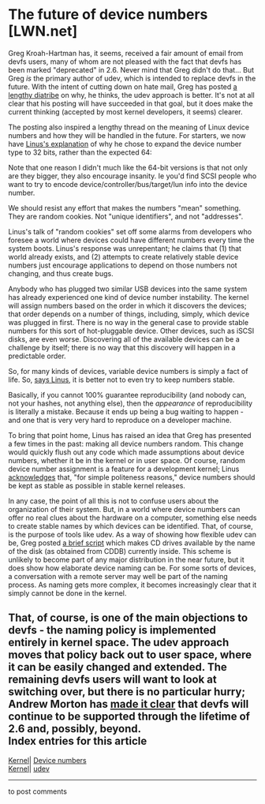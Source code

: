 # The future of device numbers [LWN.net]

Greg Kroah-Hartman has, it seems, received a fair amount of email from devfs users, many of whom are not pleased with the fact that devfs has been marked "deprecated" in 2.6. Never mind that Greg didn't do that... But Greg _is_ the primary author of udev, which is intended to replace devfs in the future. With the intent of cutting down on hate mail, Greg has posted [a lengthy diatribe](/Articles/65197/) on why, he thinks, the udev approach is better. It's not at all clear that his posting will have succeeded in that goal, but it does make the current thinking (accepted by most kernel developers, it seems) clearer. 

The posting also inspired a lengthy thread on the meaning of Linux device numbers and how they will be handled in the future. For starters, we now have [Linus's explanation](/Articles/65200/) of why he chose to expand the device number type to 32 bits, rather than the expected 64: 

Note that one reason I didn't much like the 64-bit versions is that not only are they bigger, they also encourage insanity. Ie you'd find SCSI people who want to try to encode device/controller/bus/target/lun info into the device number. 

We should resist any effort that makes the numbers "mean" something. They are random cookies. Not "unique identifiers", and not "addresses". 

Linus's talk of "random cookies" set off some alarms from developers who foresee a world where devices could have different numbers every time the system boots. Linus's response was unrepentant; he claims that (1) that world already exists, and (2) attempts to create relatively stable device numbers just encourage applications to depend on those numbers not changing, and thus create bugs. 

Anybody who has plugged two similar USB devices into the same system has already experienced one kind of device number instability. The kernel will assign numbers based on the order in which it discovers the devices; that order depends on a number of things, including, simply, which device was plugged in first. There is no way in the general case to provide stable numbers for this sort of hot-pluggable device. Other devices, such as iSCSI disks, are even worse. Discovering all of the available devices can be a challenge by itself; there is no way that this discovery will happen in a predictable order. 

So, for many kinds of devices, variable device numbers is simply a fact of life. So, [says Linus](/Articles/65203/), it is better not to even try to keep numbers stable. 

Basically, if you cannot 100% guarantee reproducibility (and nobody can, not your hashes, not anything else), then the _appearance_ of reproducibility is literally a mistake. Because it ends up being a bug waiting to happen - and one that is very very hard to reproduce on a developer machine. 

To bring that point home, Linus has raised an idea that Greg has presented a few times in the past: making all device numbers random. This change would quickly flush out any code which made assumptions about device numbers, whether it be in the kernel or in user space. Of course, random device number assignment is a feature for a development kernel; Linus [acknowledges](/Articles/65209/) that, "for simple politeness reasons," device numbers should be kept as stable as possible in stable kernel releases. 

In any case, the point of all this is not to confuse users about the organization of their system. But, in a world where device numbers can offer no real clues about the hardware on a computer, something else needs to create stable names by which devices can be identified. That, of course, is the purpose of tools like udev. As a way of showing how flexible udev can be, Greg posted [a brief script](/Articles/65213/) which makes CD drives available by the name of the disk (as obtained from CDDB) currently inside. This scheme is unlikely to become part of any major distribution in the near future, but it does show how elaborate device naming can be. For some sorts of devices, a conversation with a remote server may well be part of the naming process. As naming gets more complex, it becomes increasingly clear that it simply cannot be done in the kernel. 

That, of course, is one of the main objections to devfs - the naming policy is implemented entirely in kernel space. The udev approach moves that policy back out to user space, where it can be easily changed and extended. The remaining devfs users will want to look at switching over, but there is no particular hurry; Andrew Morton has [made it clear](/Articles/65216/) that devfs will continue to be supported through the lifetime of 2.6 and, possibly, beyond.  
Index entries for this article  
---  
[Kernel](/Kernel/Index)| [Device numbers](/Kernel/Index#Device_numbers)  
[Kernel](/Kernel/Index)| [udev](/Kernel/Index#udev)  
  


* * *

to post comments 
